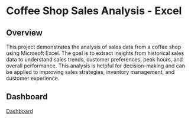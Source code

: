 # Coffee Shop Sales Analysis - Excel

## Overview
This project demonstrates the analysis of sales data from a coffee shop using Microsoft Excel. The goal is to extract insights from historical sales data to understand sales trends, customer preferences, peak hours, and overall performance. This analysis is helpful for decision-making and can be applied to improving sales strategies, inventory management, and customer experience.

## Dashboard
[Dashboard](https://github.com/akashmailar/Coffee-Shop-sales/blob/main/Screenshot%20(38).png)
